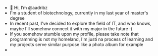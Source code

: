 - 👋 Hi, I’m @aadribz
- I'm a student of biotechnology, currently in my last year of master's degree
- In recent past, I've decided to explore the field of IT, and who knows, maybe I'll somehow connect it with my major in the future :)
- If you somehow stumble upon my profile, please take note that programming is not my homeland, I'm justi na process of learning and my projects serve similar purpose like a photo album for example
- 

<!---
aadribz/aadribz is a ✨ special ✨ repository because its `README.md` (this file) appears on your GitHub profile.
You can click the Preview link to take a look at your changes.
--->
